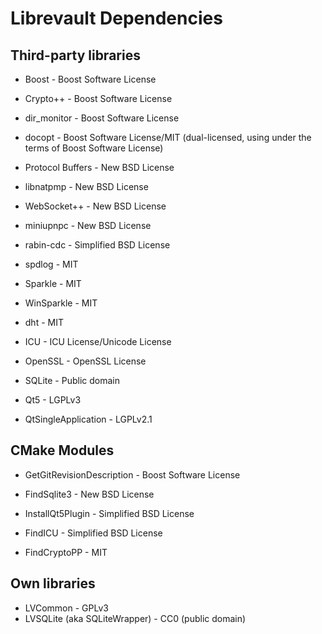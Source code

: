 Librevault Dependencies
=======================

Third-party libraries
---------------------
- Boost - Boost Software License
- Crypto++ - Boost Software License
- dir_monitor - Boost Software License
- docopt - Boost Software License/MIT (dual-licensed, using under the terms of Boost Software License)

- Protocol Buffers - New BSD License
- libnatpmp - New BSD License
- WebSocket++ - New BSD License
- miniupnpc - New BSD License
- rabin-cdc - Simplified BSD License

- spdlog - MIT
- Sparkle - MIT
- WinSparkle - MIT
- dht - MIT

- ICU - ICU License/Unicode License

- OpenSSL - OpenSSL License

- SQLite - Public domain

- Qt5 - LGPLv3

- QtSingleApplication - LGPLv2.1

CMake Modules
-------------
- GetGitRevisionDescription - Boost Software License

- FindSqlite3 - New BSD License
- InstallQt5Plugin - Simplified BSD License
- FindICU - Simplified BSD License

- FindCryptoPP - MIT

Own libraries
-------------
- LVCommon - GPLv3
- LVSQLite (aka SQLiteWrapper) - CC0 (public domain)